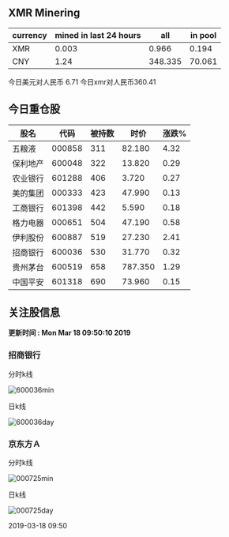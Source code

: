 ## XMR Minering

|currency|mined in last 24 hours|all|in pool|
|---|---|---|---|
|XMR|0.003|0.966|0.194|
|CNY|1.24|348.335|70.061|

今日美元对人民币 6.71	今日xmr对人民币360.41


## 今日重仓股 

|股名|代码|被持数|时价|涨跌%|
|---|---|---|---|---|
|五粮液|000858|311|82.180|4.32|
|保利地产|600048|322|13.820|0.29|
|农业银行|601288|406|3.720|0.27|
|美的集团|000333|423|47.990|0.13|
|工商银行|601398|442|5.590|0.18|
|格力电器|000651|504|47.190|0.58|
|伊利股份|600887|519|27.230|2.41|
|招商银行|600036|530|31.770|0.32|
|贵州茅台|600519|658|787.350|1.29|
|中国平安|601318|690|73.960|0.15|

## 关注股信息
**更新时间 : Mon Mar 18 09:50:10 2019**
### 招商银行 
分时k线

![600036min](http://image.sinajs.cn/newchart/min/n/sh600036.gif)

日k线

![600036day](http://image.sinajs.cn/newchart/daily/n/sh600036.gif)

### 京东方Ａ 
分时k线

![000725min](http://image.sinajs.cn/newchart/min/n/sz000725.gif)

日k线

![000725day](http://image.sinajs.cn/newchart/daily/n/sz000725.gif)

2019-03-18 09:50